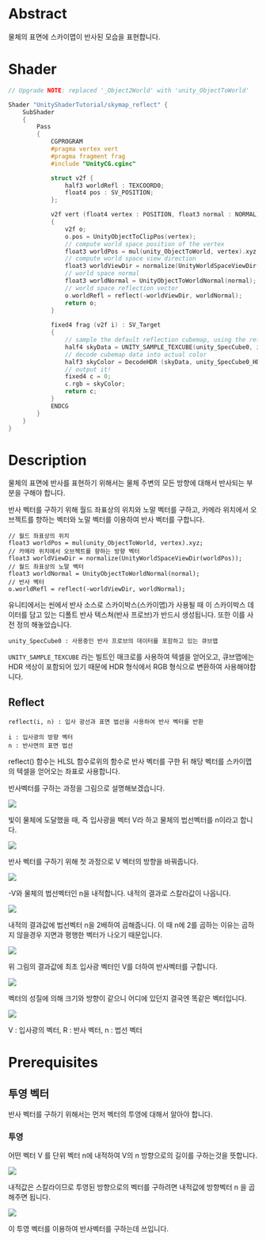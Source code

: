 # Abstract

물체의 표면에 스카이맵이 반사된 모습을 표현합니다.

# Shader

```c
// Upgrade NOTE: replaced '_Object2World' with 'unity_ObjectToWorld'

Shader "UnityShaderTutorial/skymap_reflect" {
    SubShader
    {
        Pass
        {
            CGPROGRAM
            #pragma vertex vert
            #pragma fragment frag
            #include "UnityCG.cginc"

            struct v2f {
                half3 worldRefl : TEXCOORD0;
                float4 pos : SV_POSITION;
            };

            v2f vert (float4 vertex : POSITION, float3 normal : NORMAL)
            {
                v2f o;
                o.pos = UnityObjectToClipPos(vertex);
                // compute world space position of the vertex
                float3 worldPos = mul(unity_ObjectToWorld, vertex).xyz;
                // compute world space view direction
                float3 worldViewDir = normalize(UnityWorldSpaceViewDir(worldPos));
                // world space normal
                float3 worldNormal = UnityObjectToWorldNormal(normal);
                // world space reflection vector
                o.worldRefl = reflect(-worldViewDir, worldNormal);
                return o;
            }
        
            fixed4 frag (v2f i) : SV_Target
            {
                // sample the default reflection cubemap, using the reflection vector
                half4 skyData = UNITY_SAMPLE_TEXCUBE(unity_SpecCube0, i.worldRefl);
                // decode cubemap data into actual color
                half3 skyColor = DecodeHDR (skyData, unity_SpecCube0_HDR);
                // output it!
                fixed4 c = 0;
                c.rgb = skyColor;
                return c;
            }
            ENDCG
        }
    }
}
```

# Description

물체의 표면에 반사를 표현하기 위해서는 물체 주변의 모든 방향에 대해서 반사되는 부분을 구해야 합니다.<br>

반사 벡터를 구하기 위해 월드 좌표상의 위치와 노말 벡터를 구하고, 카메라 위치에서 오브젝트를 향하는 벡터와 노말 벡터를 이용하여 반사 벡터를 구합니다.

```
// 월드 좌표상의 위치
float3 worldPos = mul(unity_ObjectToWorld, vertex).xyz;
// 카메라 위치에서 오브젝트를 향하는 방향 벡터
float3 worldViewDir = normalize(UnityWorldSpaceViewDir(worldPos));
// 월드 좌표상의 노말 벡터
float3 worldNormal = UnityObjectToWorldNormal(normal);
// 반사 벡터
o.worldRefl = reflect(-worldViewDir, worldNormal);
```

유니티에서는 씬에서 반사 소스로 스카이박스(스카이맵)가 사용될 때 이 스카이박스 데이터를 담고 있는 디폴트 반사 텍스쳐(반사 프로브)가 반드시 생성됩니다. 또한 이를 사전 정의 해놓았습니다.

```
unity_SpecCube0 : 사용중인 반사 프로브의 데이터를 포함하고 있는 큐브맵
```

`UNITY_SAMPLE_TEXCUBE` 라는 빌트인 매크로를 사용하여 
텍셀을 얻어오고, 큐브맵에는 HDR 색상이 포함되어 있기 때문에 HDR 형식에서 RGB 형식으로 변환하여 사용해야합니다.

## Reflect

```
reflect(i, n) : 입사 광선과 표면 법선을 사용하여 반사 벡터를 반환

i : 입사광의 방향 벡터
n : 반사면의 표면 법선
```

reflect() 함수는 HLSL 함수로위의 함수로 반사 벡터를 구한 뒤 해당 벡터를 스카이맵의 텍셀을 얻어오는 좌표로 사용합니다.

반사벡터를 구하는 과정을 그림으로 설명해보겠습니다.

![](./Images/proc1.PNG)

빛이 물체에 도달했을 때, 즉 입사광을 벡터 V라 하고 물체의 법선벡터를 n이라고 합니다.

![](./Images/proc2.PNG)

반사 벡터를 구하기 위해 첫 과정으로 V 벡터의 방향을 바꿔줍니다.

![](./Images/proc3.PNG)

-V와 물체의 법선벡터인 n을 내적합니다. 내적의 결과로 스칼라값이 나옵니다.

![](./Images/proc4.PNG)

내적의 결과값에 법선벡터 n을 2배하여 곱해줍니다. 
이 때 n에 2를 곱하는 이유는 곱하지 않을경우 지면과 평행한 벡터가 나오기 때문입니다.

![](./Images/proc5.PNG)

위 그림의 결과값에 최초 입사광 벡터인 V를 더하여 반사벡터를 구합니다.

![](./Images/proc6.PNG)

벡터의 성질에 의해 크기와 방향이 같으니 어디에 있던지 결국엔 똑같은 벡터입니다.

![](./Images/img1.PNG)

V : 입사광의 벡터, R : 반사 벡터, n : 법선 벡터

# Prerequisites

## 투영 벡터

반사 벡터를 구하기 위해서는 먼저 벡터의 투영에 대해서 알아야 합니다.

### 투영

어떤 벡터 V 를 단위 벡터 n에 내적하여 V의 n 방향으로의 길이를 구하는것을 뜻합니다.

![](./Images/img2.PNG)

내적값은 스칼라이므로 투영된 방향으로의 벡터를 구하려면 내적값에 방향벡터 n 을 곱해주면 됩니다.

![](./Images/img3.PNG)

이 투영 벡터를 이용하여 반사벡터를 구하는데 쓰입니다.